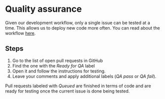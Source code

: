 Quality assurance
=================

Given our development workflow, only a single issue can be tested at a time.
This allows us to deploy new code more often.  You can read about the workflow
[here][workflow].

[workflow]: https://github.com/publet/publet/blob/master/docs/workflow.md

Steps
-----

1.  Go to the list of open pull requests in GitHub
2.  Find the one with the *Ready for QA* label
3.  Open it and follow the instructions for testing.
4.  Leave your comments and apply additional labels (*QA pass* or *QA fail*).

Pull requests labeled with *Queued* are finished in terms of code and are ready
for testing once the current issue is done being tested.
